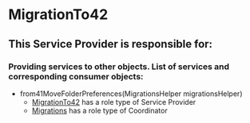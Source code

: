 # MigrationTo42
## This Service Provider is responsible for:
### Providing services to other objects. List of services and corresponding consumer objects: 
* from41MoveFolderPreferences(MigrationsHelper migrationsHelper)
	* [MigrationTo42](../ServiceProviders/MigrationTo42.md) has a role type of Service Provider
	* [Migrations](../Coordinators/Migrations.md) has a role type of Coordinator

